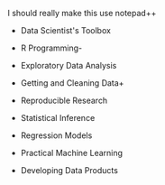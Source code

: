 I should really make this use notepad++

* Data Scientist's Toolbox
* R Programming-

* Exploratory Data Analysis
* Getting and Cleaning Data+

* Reproducible Research
* Statistical Inference
* Regression Models
* Practical Machine Learning
* Developing Data Products